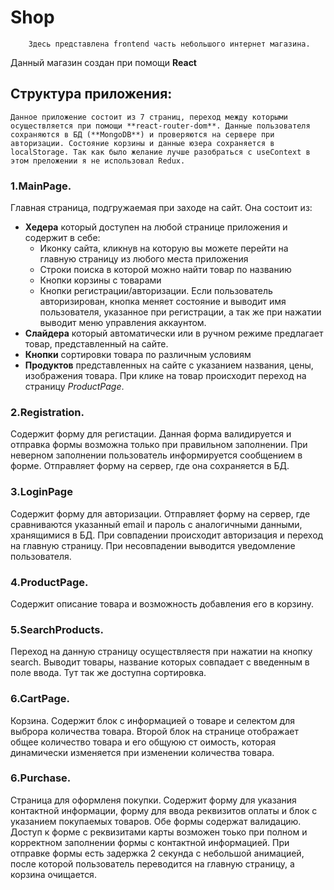 # Shop

        Здесь представлена frontend часть небольшого интернет магазина.

Данный магазин создан при помощи **React**

## Структура приложения:

    Данное приложение состоит из 7 страниц, переход между которыми осуществляется при помощи **react-router-dom**. Данные пользователя сохраняются в БД (**MongoDB**) и проверяются на сервере при авторизации. Состояние корзины и данные юзера сохраняется в localStorage. Так как было желание лучше разобраться с useContext в этом преложении я не использовал Redux.

### 1.MainPage.

Главная страница, подгружаемая при заходе на сайт. Она состоит из:

- **Хедера**
  который доступен на любой странице приложения и содержит в себе:
  - Иконку сайта, кликнув на которую вы можете перейти на главную страницу из любого места приложения
  - Строки поиска в которой можно найти товар по названию
  - Кнопки корзины с товарами
  - Кнопки регистрации/авторизации. Если пользователь авторизирован, кнопка меняет состояние и выводит имя пользователя, указанное при регистрации, а так же при нажатии выводит меню управления аккаунтом.
- **Слайдера** который автоматически или в ручном режиме предлагает товар, представленный на сайте.
- **Кнопки** сортировки товара по различным условиям
- **Продуктов** представленных на сайте с указанием названия, цены, изображения товара. При клике на товар происходит переход на страницу _ProductPage_.

### 2.Registration.

Содержит форму для регистации. Данная форма валидируется и отправка формы возможна только при правильном заполнении. При неверном заполнении пользователь информируется сообщением в форме. Отправляет форму на сервер, где она сохраняется в БД.

### 3.LoginPage

Содержит форму для авторизации. Отправляет форму на сервер, где сравниваются указанный email и пароль с аналогичными данными, хранящимися в БД. При совпадении происходит авторизация и переход на главную страницу. При несовпадении выводится уведомление пользователя.

### 4.ProductPage.

Содержит описание товара и возможность добавления его в корзину.

### 5.SearchProducts.

Переход на данную страницу осуществляестя при нажатии на кнопку search. Выводит товары, название которых совпадает с введенным в поле ввода. Тут так же доступна сортировка.

### 6.CartPage.

Корзина. Содержит блок с информацией о товаре и селектом для выброра количества товара. Второй блок на странице отображает общее количество товара и его общуюю ст
оимость, которая динамически изменяется при изменении количества товара.

### 6.Purchase.

Страница для оформленя покупки. Содержит форму для указания контактной информации, форму для ввода реквизитов оплаты и блок с указанием покупаемых товаров. Обе формы содержат валидацию. Доступ к форме с реквизитами карты возможен тоько при полном и корректном заполнении формы с контактной информацией. При отправке формы есть задержка 2 секунда с небольшой анимацией, после которой пользователь переводится на главную страницу, а корзина очищается.
